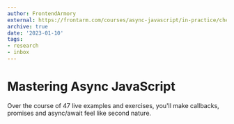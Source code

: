 ```yaml
---
author: FrontendArmory
external: https://frontarm.com/courses/async-javascript/in-practice/cheatsheet/
archive: true
date: '2023-01-10'
tags:
- research
- inbox
---
```


# Mastering Async JavaScript

Over the course of 47 live examples and exercises, you'll make callbacks, promises and async/await feel like second nature.
